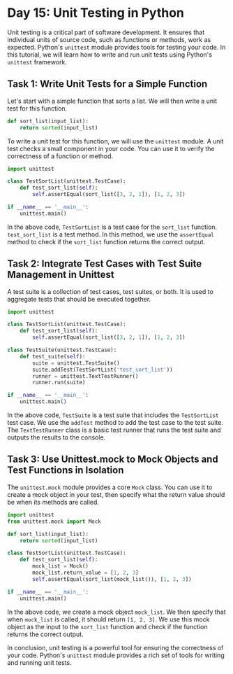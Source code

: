 # Day 15: Unit Testing in Python

Unit testing is a critical part of software development. It ensures that individual units of source code, such as functions or methods, work as expected. Python's `unittest` module provides tools for testing your code. In this tutorial, we will learn how to write and run unit tests using Python's `unittest` framework.

## Task 1: Write Unit Tests for a Simple Function

Let's start with a simple function that sorts a list. We will then write a unit test for this function.

```python
def sort_list(input_list):
    return sorted(input_list)
```

To write a unit test for this function, we will use the `unittest` module. A unit test checks a small component in your code. You can use it to verify the correctness of a function or method.

```python
import unittest

class TestSortList(unittest.TestCase):
    def test_sort_list(self):
        self.assertEqual(sort_list([3, 2, 1]), [1, 2, 3])

if __name__ == '__main__':
    unittest.main()
```

In the above code, `TestSortList` is a test case for the `sort_list` function. `test_sort_list` is a test method. In this method, we use the `assertEqual` method to check if the `sort_list` function returns the correct output.

## Task 2: Integrate Test Cases with Test Suite Management in Unittest

A test suite is a collection of test cases, test suites, or both. It is used to aggregate tests that should be executed together.

```python
import unittest

class TestSortList(unittest.TestCase):
    def test_sort_list(self):
        self.assertEqual(sort_list([3, 2, 1]), [1, 2, 3])

class TestSuite(unittest.TestCase):
    def test_suite(self):
        suite = unittest.TestSuite()
        suite.addTest(TestSortList('test_sort_list'))
        runner = unittest.TextTestRunner()
        runner.run(suite)

if __name__ == '__main__':
    unittest.main()
```

In the above code, `TestSuite` is a test suite that includes the `TestSortList` test case. We use the `addTest` method to add the test case to the test suite. The `TextTestRunner` class is a basic test runner that runs the test suite and outputs the results to the console.

## Task 3: Use Unittest.mock to Mock Objects and Test Functions in Isolation

The `unittest.mock` module provides a core `Mock` class. You can use it to create a mock object in your test, then specify what the return value should be when its methods are called.

```python
import unittest
from unittest.mock import Mock

def sort_list(input_list):
    return sorted(input_list)

class TestSortList(unittest.TestCase):
    def test_sort_list(self):
        mock_list = Mock()
        mock_list.return_value = [1, 2, 3]
        self.assertEqual(sort_list(mock_list()), [1, 2, 3])

if __name__ == '__main__':
    unittest.main()
```

In the above code, we create a mock object `mock_list`. We then specify that when `mock_list` is called, it should return `[1, 2, 3]`. We use this mock object as the input to the `sort_list` function and check if the function returns the correct output.

In conclusion, unit testing is a powerful tool for ensuring the correctness of your code. Python's `unittest` module provides a rich set of tools for writing and running unit tests.